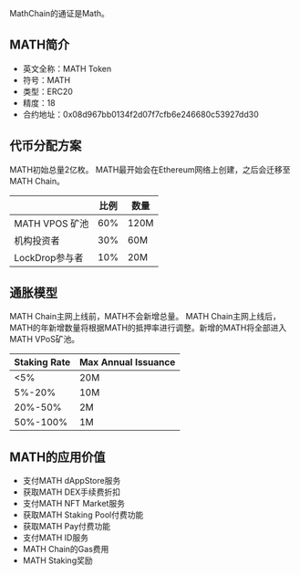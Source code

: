 MathChain的通证是Math。

## MATH简介

- 英文全称：MATH Token
- 符号：MATH
- 类型：ERC20
- 精度：18
- 合约地址：0x08d967bb0134f2d07f7cfb6e246680c53927dd30

## 代币分配方案

MATH初始总量2亿枚。 MATH最开始会在Ethereum网络上创建，之后会迁移至MATH Chain。

|                | 比例 | 数量 |
|----------------|------|------|
| MATH VPOS 矿池 | 60%  | 120M |
| 机构投资者     | 30%  | 60M  |
| LockDrop参与者 | 10%  | 20M  |

## 通胀模型

MATH Chain主网上线前，MATH不会新增总量。 MATH Chain主网上线后， MATH的年新增数量将根据MATH的抵押率进行调整。新增的MATH将全部进入MATH VPoS矿池。

| Staking Rate | Max Annual Issuance |
|--------------|---------------------|
| <5%          | 20M                 |
| 5%-20%       | 10M                 |
| 20%-50%      | 2M                  |
| 50%-100%     | 1M                  |

## MATH的应用价值

- 支付MATH dAppStore服务
- 获取MATH DEX手续费折扣
- 支付MATH NFT Market服务
- 获取MATH Staking Pool付费功能
- 获取MATH Pay付费功能
- 支付MATH ID服务
- MATH Chain的Gas费用
- MATH Staking奖励

